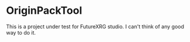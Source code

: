 # OriginPackTool
This is a project under test for FutureXRG studio. I can't think of any good way to do it.
